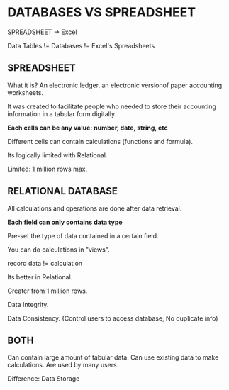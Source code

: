 # DATABASES VS SPREADSHEET

SPREADSHEET -> Excel

Data Tables != Databases != Excel's Spreadsheets



## SPREADSHEET

What it is? An electronic ledger, an electronic versionof paper accounting worksheets.

It was created to facilitate people who needed to store their accounting information in a tabular form digitally.

**Each cells can be any value: number, date, string, etc** 

Different cells can contain calculations (functions and formula).

Its logically limited with Relational.

Limited: 1 million rows max.

## RELATIONAL DATABASE

All calculations and operations are done after data retrieval.

**Each field can only contains data type**

Pre-set the type of data contained in a certain field.

You can do calculations in "views".

record data !=  calculation


Its better in Relational.

Greater from 1 million rows.

Data Integrity.

Data Consistency. (Control users to access database, No duplicate info)




## BOTH 

Can contain large amount of tabular data.
Can use existing data to make calculations.
Are used by many users.

Difference: Data Storage